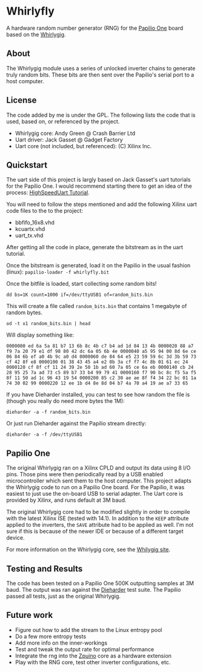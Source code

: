 # Whirlyfly

A hardware random number generator (RNG) for the
[Papilio One](www.papilio.cc) board based on the
[Whirlygig](http://warmcat.com/_wp/whirlygig-rng/).

## About

The Whirlygig module uses a series of unlocked inverter chains to
generate truly random bits.  These bits are then sent over the
Papilio's serial port to a host computer.

## License

The code added by me is under the GPL.  The following lists the code
that is used, based on, or referenced by the project.

* Whirlygig core: Andy Green @ Crash Barrier Ltd
* Uart driver: Jack Gasset @ Gadget Factory
* Uart core (not included, but referenced): (C) Xilinx Inc.

## Quickstart

The uart side of this project is largly based on Jack Gasset's uart
tutorials for the Papilio One.  I would recommend starting there to
get an idea of the process: 
[HighSpeedUart Tutorial](http://papilio.cc/index.php?n=Papilio.HighSpeedUART).

You will need to follow the steps mentioned and add the following Xilinx
uart code files to the to the project:

* bbfifo_16x8.vhd
* kcuartx.vhd
* uart_tx.vhd

After getting all the code in place, generate the bitstream as in the
uart tutorial.

Once the bitstream is generated, load it on the Papilio in the usual
fashion (linux): `papilio-loader -f whirlyfly.bit`

Once the bitfile is loaded, start collecting some random bits!

`dd bs=1K count=1000 if=/dev/ttyUSB1 of=random_bits.bin`

This will create a file called `random_bits.bin` that contains 1
megabyte of random bytes.

`od -t x1 random_bits.bin | head`

Will display something like:

``
0000000 ed 6a 5a 81 b7 13 6b 8c 4b c7 b4 ad 1d 84 13 4b
0000020 88 a7 f9 7a 20 79 e1 df 98 80 42 dc 6a 05 6b 4e
0000040 a5 95 94 00 8d 6e ce 06 84 6b ef a0 4b 9c a0 d4
0000060 de 84 64 e5 23 59 59 6c 3d 3b 59 73 cf 42 8f e8
0000100 01 38 43 45 a4 e2 0b 3a cf f7 4c 8b 01 61 ec 24
0000120 cf 8f cf 11 24 39 2e 50 1b ad 60 7a 05 ce 6a eb
0000140 cb 24 28 95 25 7a ad 73 c5 89 b7 33 b4 99 79 41
0000160 f7 90 bc 8c f5 5a f5 8f 11 50 ad 1c 96 43 19 54
0000200 85 c2 30 ae ae 8f f4 34 22 bc 01 1a 74 30 02 99
0000220 12 ee 1b d4 8e 8d 04 b7 4a 70 a4 19 ae a7 33 65
``

If you have Dieharder installed, you can test to see how random the
file is (though you really do need more bytes the 1M):

`dieharder -a -f random_bits.bin`

Or just run Dieharder against the Papilio stream directly:

`dieharder -a -f /dev/ttyUSB1`

## Papilio One

The original Whirlygig ran on a Xilinx CPLD and output its data using
8 I/O pins. Those pins were then periodically read by a USB enabled
microcontroller which sent them to the host computer.  This project
adapts the Whirlygig code to run on a Papilio One board. For the
Papilio, it was easiest to just use the on-board USB to serial
adapter.  The Uart core is provided by Xilinx, and runs default at 3M
baud.

The original Whirlygig core had to be modified slightly in order to
compile with the latest Xilinx ISE (tested with 14.1).  In addition to
the `KEEP` attribute applied to the inverters, the `SAVE` attribute
had to be applied as well.  I'm not sure if this is because of the
newer IDE or because of a different target device.

For more information on the Whirlygig core, see the
[Whilygig site](http://warmcat.com/_wp/whirlygig-rng/).

## Testing and Results

The code has been tested on a Papilio One 500K outputting samples at
3M baud.  The output was ran against the
[Dieharder](http://www.phy.duke.edu/~rgb/General/dieharder.php) test
suite.  The Papilio passed all tests, just as the original Whirlygig.

## Future work

* Figure out how to add the stream to the Linux entropy pool
* Do a few more entropy tests
* Add more info on the inner-workings
* Test and tweak the output rate for optimal performance
* Integrate the rng into the
    [Zpuino](http://www.alvie.com/zpuino/index.html) core as a
    hardware extension
* Play with the RNG core, test other inverter configurations, etc.
